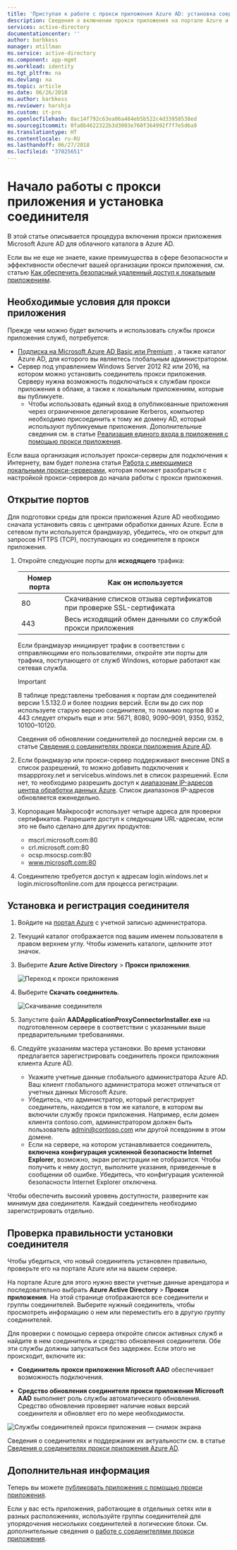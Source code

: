 ```yaml
---
title: 'Приступая к работе с прокси приложения Azure AD: установка соединителя | Документация Майкрософт'
description: Сведения о включении прокси приложения на портале Azure и установке соединителей для обратного прокси-сервера.
services: active-directory
documentationcenter: ''
author: barbkess
manager: mtillman
ms.service: active-directory
ms.component: app-mgmt
ms.workload: identity
ms.tgt_pltfrm: na
ms.devlang: na
ms.topic: article
ms.date: 06/26/2018
ms.author: barbkess
ms.reviewer: harshja
ms.custom: it-pro
ms.openlocfilehash: 0ac14f792c63ea06a484eb5b522c4d33958538ed
ms.sourcegitcommit: 0fa8b4622322b3d3003e760f364992f7f7e5d6a9
ms.translationtype: HT
ms.contentlocale: ru-RU
ms.lasthandoff: 06/27/2018
ms.locfileid: "37025651"
---
```

# <a name="get-started-with-application-proxy-and-install-the-connector"></a>Начало работы с прокси приложения и установка соединителя
В этой статье описывается процедура включения прокси приложения Microsoft Azure AD для облачного каталога в Azure AD.

Если вы не еще не знаете, какие преимущества в сфере безопасности и эффективности обеспечит вашей организации прокси приложения, см. статью [Как обеспечить безопасный удаленный доступ к локальным приложениям](application-proxy.md).

## <a name="application-proxy-prerequisites"></a>Необходимые условия для прокси приложения
Прежде чем можно будет включить и использовать службы прокси приложения служб, потребуется:

* [Подписка на Microsoft Azure AD Basic или Premium](../fundamentals/active-directory-whatis.md) , а также каталог Azure AD, для которого вы являетесь глобальным администратором.
* Сервер под управлением Windows Server 2012 R2 или 2016, на котором можно установить соединитель прокси приложения. Серверу нужна возможность подключаться к службам прокси приложения в облаке, а также к локальным приложениям, которые вы публикуете.
  * Чтобы использовать единый вход в опубликованные приложения через ограниченное делегирование Kerberos, компьютер необходимо присоединить к тому же домену AD, который используют публикуемые приложения. Дополнительные сведения см. в статье [Реализация единого входа в приложения с помощью прокси приложения](application-proxy-configure-single-sign-on-with-kcd.md).

Если ваша организация использует прокси-серверы для подключения к Интернету, вам будет полезна статья [Работа с имеющимися локальными прокси-серверами](application-proxy-configure-connectors-with-proxy-servers.md), которая поможет разобраться с настройкой прокси-серверов до начала работы с прокси приложения.

## <a name="open-your-ports"></a>Открытие портов

Для подготовки среды для прокси приложения Azure AD необходимо сначала установить связь с центрами обработки данных Azure. Если в сетевом пути используется брандмауэр, убедитесь, что он открыт для запросов HTTPS (TCP), поступающих из соединителя в прокси приложения.

1. Откройте следующие порты для **исходящего** трафика:

   | Номер порта | Как он используется |
   | --- | --- |
   | 80 | Скачивание списков отзыва сертификатов при проверке SSL-сертификата |
   | 443 | Весь исходящий обмен данными со службой прокси приложения |

   Если брандмауэр инициирует трафик в соответствии с отправляющими его пользователями, откройте эти порты для трафика, поступающего от служб Windows, которые работают как сетевая служба.

   > [!IMPORTANT]
   > В таблице представлены требования к портам для соединителей версии 1.5.132.0 и более поздних версий. Если вы до сих пор используете старую версию соединителя, то помимо портов 80 и 443 следует открыть еще и эти: 5671, 8080, 9090–9091, 9350, 9352, 10100–10120.
   >
   >Сведения об обновлении соединителей до последней версии см. в статье [Сведения о соединителях прокси приложения Azure AD](application-proxy-connectors.md#automatic-updates).

2. Если брандмауэр или прокси-сервер поддерживают внесение DNS в список разрешений, то можно добавить подключения к msappproxy.net и servicebus.windows.net в список разрешений. Если нет, то необходимо разрешить доступ к [диапазонам IP-адресов центра обработки данных Azure](https://www.microsoft.com/download/details.aspx?id=41653). Список диапазонов IP-адресов обновляется еженедельно.

3. Корпорация Майкрософт использует четыре адреса для проверки сертификатов. Разрешите доступ к следующим URL-адресам, если это не было сделано для других продуктов:
   * mscrl.microsoft.com:80
   * crl.microsoft.com:80
   * ocsp.msocsp.com:80
   * www.microsoft.com:80

4. Соединителю требуется доступ к адресам login.windows.net и login.microsoftonline.com для процесса регистрации.


## <a name="install-and-register-a-connector"></a>Установка и регистрация соединителя
1. Войдите на [портал Azure](https://portal.azure.com/) с учетной записью администратора.
2. Текущий каталог отображается под вашим именем пользователя в правом верхнем углу. Чтобы изменить каталоги, щелкните этот значок.
3. Выберите **Azure Active Directory** > **Прокси приложения**.

   ![Переход к прокси приложения](./media/application-proxy-enable/app_proxy_navigate.png)

4. Выберите **Скачать соединитель**.

   ![Скачивание соединителя](./media/application-proxy-enable/download_connector.png)

5. Запустите файл **AADApplicationProxyConnectorInstaller.exe** на подготовленном сервере в соответствии с указанными выше предварительными требованиями.
6. Следуйте указаниям мастера установки. Во время установки предлагается зарегистрировать соединитель прокси приложения клиента Azure AD.

   * Укажите учетные данные глобального администратора Azure AD. Ваш клиент глобального администратора может отличаться от учетных данных Microsoft Azure.
   * Убедитесь, что администратор, который регистрирует соединитель, находится в том же каталоге, в котором вы включили службу прокси приложения. Например, если домен клиента contoso.com, администратором должен быть пользователь admin@contoso.com или другой псевдоним в этом домене.
   * Если на сервере, на котором устанавливается соединитель, **включена** **конфигурация усиленной безопасности Internet Explorer**, возможно, экран регистрации не отобразится. Чтобы получить к нему доступ, выполните указания, приведенные в сообщении об ошибке. Убедитесь, что конфигурация усиленной безопасности Internet Explorer отключена.

Чтобы обеспечить высокий уровень доступности, разверните как минимум два соединителя. Каждый соединитель необходимо зарегистрировать отдельно.

## <a name="test-that-the-connector-installed-correctly"></a>Проверка правильности установки соединителя

Чтобы убедиться, что новый соединитель установлен правильно, проверьте его на портале Azure или на вашем сервере. 

На портале Azure для этого нужно ввести учетные данные арендатора и последовательно выбрать **Azure Active Directory** > **Прокси приложения**. На этой странице отображаются все соединители и группы соединителей. Выберите нужный соединитель, чтобы просмотреть информацию о нем или переместить его в другую группу соединителей. 

Для проверки с помощью сервера откройте список активных служб и найдите в нем соединитель и средство обновления соединителя. Обе эти службы должны запускаться без задержек. Если этого не происходит, включите их: 

   * **Соединитель прокси приложения Microsoft AAD** обеспечивает возможность подключения.

   * **Средство обновления соединителя прокси приложения Microsoft AAD** выполняет роль службы автоматического обновления. Средство обновления проверяет наличие новых версий соединителя и обновляет его по мере необходимости.

   ![Службы соединителей прокси приложения — снимок экрана](./media/application-proxy-enable/app_proxy_services.png)

Сведения о соединителях и поддержании их актуальности см. в статье [Сведения о соединителях прокси приложения Azure AD](application-proxy-connectors.md).


## <a name="next-steps"></a>Дополнительная информация
Теперь вы можете [публиковать приложения с помощью прокси приложения](application-proxy-publish-azure-portal.md).

Если у вас есть приложения, работающие в отдельных сетях или в разных расположениях, используйте группы соединителей для упорядочения нескольких соединителей в логические блоки. См. дополнительные сведения о [работе с соединителями прокси приложения](application-proxy-connector-groups.md).
